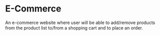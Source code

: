 # E-Commerce
An e-commerce website where user will be able to add/remove products from the product list to/from a shopping cart and to place an order.
